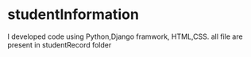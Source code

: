 # studentInformation
I developed code using Python,Django framwork, HTML,CSS. all file are present in studentRecord folder
